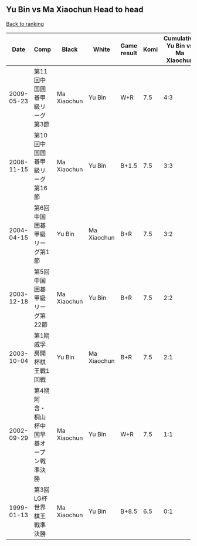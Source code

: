 ## Yu Bin vs Ma Xiaochun Head to head

[Back to ranking](../../index.md)




| **Date** | **Comp** | **Black** | **White** | **Game result** | **Komi** | **Cumulative Yu Bin vs Ma Xiaochun** | **Yu Bin streak** | **Ma Xiaochun streak** | 
| --- | --- | --- | --- | --- | --- | --- | --- | --- |
| 2009-05-23 | 第11回中国囲碁甲級リーグ第3節 | Ma Xiaochun | Yu Bin | W+R | 7.5 | 4:3 | 1 | 0 | 
| 2008-11-15 | 第10回中国囲碁甲級リーグ第16節 | Ma Xiaochun | Yu Bin | B+1.5 | 7.5 | 3:3 | 0 | 1 | 
| 2004-04-15 | 第6回中国囲碁甲級リーグ第1節 | Yu Bin | Ma Xiaochun | B+R | 7.5 | 3:2 | 1 | 0 | 
| 2003-12-18 | 第5回中国囲碁甲級リーグ第22節 | Ma Xiaochun | Yu Bin | B+R | 7.5 | 2:2 | 0 | 1 | 
| 2003-10-04 | 第1期威孚房開杯棋王戦1回戦 | Yu Bin | Ma Xiaochun | B+R | 7.5 | 2:1 | 2 | 0 | 
| 2002-09-29 | 第4期阿含・桐山杯中国早碁オープン戦準決勝 | Ma Xiaochun | Yu Bin | W+R | 7.5 | 1:1 | 1 | 0 | 
| 1999-01-13 | 第3回LG杯世界棋王戦準決勝 | Ma Xiaochun | Yu Bin | B+8.5 | 6.5 | 0:1 | 0 | 1 |




